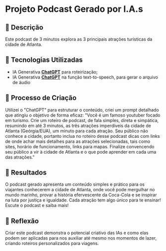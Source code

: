 # Projeto Podcast Gerado por I.A.s

## 📒 Descrição
Este podcast de 3 minutos explora as 3 principais atrações turísticas da cidade de Atlanta.

## 🤖 Tecnologias Utilizadas
- IA Generativa **[ChatGPT](https://chat.openai.com)** para roteirização;
- IA Generativa **[ChatGPT](https://elevenlabs.io)** na função text-to-speech, para gerar o arquivo de áudio

## 🧐 Processo de Criação
Utilizei o "ChatGPT" para estruturar o conteúdo, criei um prompt detalhado que atingiu o objetivo de forma eficaz: "Você é um famoso youtuber focado em turismo. Crie um roteiro de podcast, de fala simples, direta e simpática, resumindo em até 3 minutos, as três atrações imperdíveis da cidade de Atlanta (Geórgia/EUA), um minuto para cada atração. Seu público não conhece a cidade, portanto inclua no roteiro desse podcast dicas com links de onde achar mais detalhes para as atrações selecionadas, tais como sites, horário de funcionamento, links para mapas. Finalize convencendo seu público a vir à cidade de Atlanta e o que pode aprender em cada uma das atrações."

## 🚀 Resultados
O podcast gerado apresenta um conteúdo simples e prático para os viajantes conhecerem a cidade de Atlanta, onde você pode mergulhar no mundo marinho, provar a história efervescente da Coca-Cola e se inspirar na luta por justiça e igualdade. Cada atração tem algo único para te ensinar! Escute o podcast e saiba mais!

[]()

## 💭 Reflexão
Criar este podcast demonstra o potencial criativo das IAs e como elas podem ser aplicadas para nos auxiliar até mesmo nos momentos de lazer, criando roteiros personalizados para viagens.
